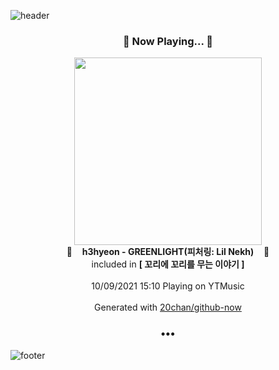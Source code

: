 ![header](https://capsule-render.vercel.app/api?type=wave&height=170&section=header&text=Hi.%20I'm%20SHIFT&fontColor=090707&fontAlignX=45&fontAlignY=65&fontSize=100)

<h3 align="center">🎵 Now Playing... 🎵</h3>
<p align="center">
  <a href="https://music.youtube.com/watch?v=nttXSTuvM8w">
    <img width="300" src="https://lh3.googleusercontent.com/fPJyT59tmf0jBbKjj7RF-E1dcoA6i8aMGgKW8jJiCKf_EmI-p4I_QceGq8aCM7a3-CI3POgkoe8rg40c">
  </a>
  <br>
  🎵&nbsp&nbsp&nbsp <b>h3hyeon - GREENLIGHT(피처링: Lil Nekh)</b> &nbsp&nbsp&nbsp🎵
  <br>
  included in <b>[ 꼬리에 꼬리를 무는 이야기 ]</b>
  
  <br />
  <br />
  10/09/2021 15:10 Playing on YTMusic
  <br />
  <br />
  Generated with <a href="https://github.com/20chan/github-now">20chan/github-now</a>
</p>

<h3 align="center">•••</h3>

![footer](https://capsule-render.vercel.app/api?type=wave&height=150&section=footer)
